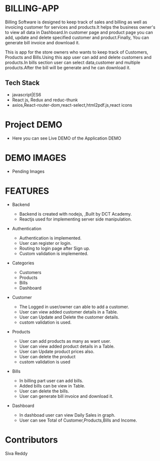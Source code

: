 # BILLING-APP

Billing Software is designed to keep track of sales and billing as well as invoicing customer for services and products.It helps the business owner's to view all data in Dashboard.In customer page and product page you can add, update and delete specified customer and product.Finally, You can generate bill invoice and download it.

This is app for the store owners who wants to keep track of Customers, Products and Bills.Using this app user can add and delete customers and products.In bills section user can select data,customer and multiple products.After the bill will be generate and he can download it. 

## Tech Stack

- javascript|ES6
- React js, Redux and reduc-thunk
- axios,React-router-dom,react-select,html2pdf.js,react icons

# Project DEMO

- Here you can see Live DEMO of the Application DEMO

# DEMO IMAGES

- Pending Images

# FEATURES
- Backend
   - Backend is created with nodejs, 
    ,Built by DCT Academy.
   - Reactjs used for implementing
     server side manipulation.
    
- Authentication

    - Authentication is implemented.
    - User can register or login.
    - Routing to login page after Sign up.
    - Custom validation is implemented.
 
 - Categories
    
    - Customers
    - Products
    - Bills
    - Dashboard
 
 - Customer
 
   - The Logged in user/owner can able to add a customer.
   - User can view added customer details in a Table.
   - User can Update and Delete the customer details.
   - custom validation is used.
 
 - Products
 
   - User can add products as many as want user.
   - User can view added product details in a Table.
   - User can Update product prices also.
   - User can delete the product
   - custom validation is used
  
 - Bills
  
   - In billing part user can add bills.
   - Added bills can be view in Table.
   - User can delete the bills.
   - User can generate bill invoice and download it.
 
 - Dashboard
 
   - In dashboad user can view Daily Sales in graph.
   - User can see Total of Customer,Products,Bills and Income.

# Contributors

Siva Reddy


